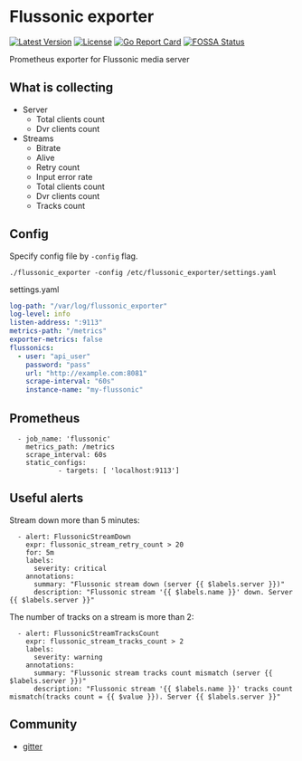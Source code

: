 # Flussonic exporter
[![Latest Version](https://img.shields.io/github/release/mef13/flussonic_exporter.svg?maxAge=8600)](https://github.com/mef13/flussonic_exporter/releases/latest)
[![License](https://img.shields.io/github/license/janeczku/rancher-letsencrypt.svg?maxAge=8600)](https://github.com/mef13/flussonic_exporter/blob/main/LICENSE)
[![Go Report Card](https://goreportcard.com/badge/github.com/mef13/flussonic_exporter)](https://goreportcard.com/report/github.com/mef13/flussonic_exporter)
[![FOSSA Status](https://app.fossa.com/api/projects/git%2Bgithub.com%2Fmef13%2Fflussonic_exporter.svg?type=shield)](https://app.fossa.com/projects/git%2Bgithub.com%2Fmef13%2Fflussonic_exporter?ref=badge_shield)

Prometheus exporter for Flussonic media server

## What is collecting
* Server
    * Total clients count
    * Dvr clients count
* Streams 
    * Bitrate
    * Alive
    * Retry count
    * Input error rate
    * Total clients count
    * Dvr clients count
    * Tracks count

## Config
Specify config file by `-config` flag.
```shell script
./flussonic_exporter -config /etc/flussonic_exporter/settings.yaml
```

settings.yaml 
```yaml
log-path: "/var/log/flussonic_exporter"
log-level: info               
listen-address: ":9113"
metrics-path: "/metrics"
exporter-metrics: false
flussonics:
  - user: "api_user"
    password: "pass"
    url: "http://example.com:8081"
    scrape-interval: "60s"
    instance-name: "my-flussonic"
```

## Prometheus
```
  - job_name: 'flussonic'
    metrics_path: /metrics
    scrape_interval: 60s
    static_configs:
            - targets: [ 'localhost:9113']

```

## Useful alerts
Stream down more than 5 minutes:
```
  - alert: FlussonicStreamDown
    expr: flussonic_stream_retry_count > 20
    for: 5m
    labels:
      severity: critical
    annotations:
      summary: "Flussonic stream down (server {{ $labels.server }})"
      description: "Flussonic stream '{{ $labels.name }}' down. Server {{ $labels.server }}"
```

The number of tracks on a stream is more than 2:
```
  - alert: FlussonicStreamTracksCount
    expr: flussonic_stream_tracks_count > 2
    labels:
      severity: warning
    annotations:
      summary: "Flussonic stream tracks count mismatch (server {{ $labels.server }})"
      description: "Flussonic stream '{{ $labels.name }}' tracks count mismatch(tracks count = {{ $value }}). Server {{ $labels.server }}"

``` 

## Community
* [gitter](https://gitter.im/flussonic_exporter/community)
